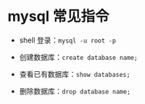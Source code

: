 # mysql 常见指令

- shell 登录：`mysql -u root -p`

- 创建数据库：`create database name;`

- 查看已有数据库：`show databases;`

- 删除数据库：`drop database name;`